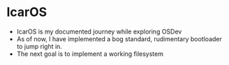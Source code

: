 # IcarOS

- IcarOS is my documented journey while exploring OSDev
- As of now, I have implemented a bog standard, rudimentary bootloader to jump right in.
- The next goal is to implement a working filesystem
